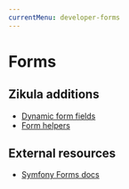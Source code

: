 ```yaml
---
currentMenu: developer-forms
---
```

# Forms

## Zikula additions

- [Dynamic form fields](DynamicFormFields.md)
- [Form helpers](FormHelpers.md)

## External resources

- [Symfony Forms docs](https://symfony.com/doc/current/forms.html)
